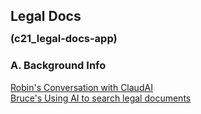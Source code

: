 <div style="width: 800px;">

## Legal Docs
### <div style="margin-top: -10px; margin-left: 0px; margin-bottom:20px;">(c21_legal-docs-app)</div>

### A. Background Info

[Robin's Conversation with ClaudAI](/setup/c21_legal-aidocs-app/c21_t001.01.3.41011.1445_response.md)    
[Bruce's Using AI to search legal documents](/setup/c21_legal-aidocs-app/s02_t001.01.3.41011.1400_response_FoundationalAI.md)    

<div style="height:1000px;"></div>
</div>